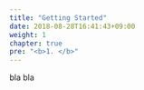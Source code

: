 ```yaml
---
title: "Getting Started"
date: 2018-08-28T16:41:43+09:00
weight: 1
chapter: true
pre: "<b>1. </b>"
---
```


bla bla
